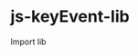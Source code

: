 # js-keyEvent-lib

Import lib
<script src="https://raw.githubusercontent.com/FabianKrupinski-Project-Account/js-keyEvent-lib/master/keyEventLib.min.js"></script> 
